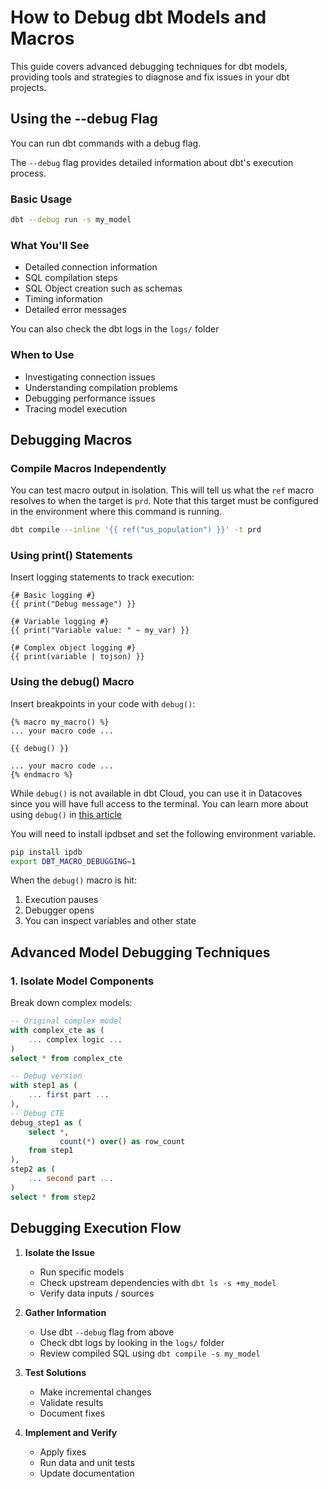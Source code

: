 # How to Debug dbt Models and Macros

This guide covers advanced debugging techniques for dbt models, providing tools and strategies to diagnose and fix issues in your dbt projects.

## Using the --debug Flag

You can run dbt commands with a debug flag.

The `--debug` flag provides detailed information about dbt's execution process.

### Basic Usage

```bash
dbt --debug run -s my_model
```

### What You'll See

- Detailed connection information
- SQL compilation steps
- SQL Object creation such as schemas
- Timing information
- Detailed error messages

You can also check the dbt logs in the `logs/` folder

### When to Use

- Investigating connection issues
- Understanding compilation problems
- Debugging performance issues
- Tracing model execution

## Debugging Macros

### Compile Macros Independently

You can test macro output in isolation. This will tell us what the `ref` macro resolves to when the target is `prd`. Note that this target must be configured in the environment where this command is running.

```bash
dbt compile --inline '{{ ref("us_population") }}' -t prd
```

### Using print() Statements

Insert logging statements to track execution:

```jinja
{# Basic logging #}
{{ print("Debug message") }}

{# Variable logging #}
{{ print("Variable value: " ~ my_var) }}

{# Complex object logging #}
{{ print(variable | tojson) }}
```

### Using the debug() Macro

Insert breakpoints in your code with `debug()`:

```jinja
{% macro my_macro() %}
... your macro code ...

{{ debug() }}

... your macro code ...
{% endmacro %}
```

While `debug()` is not available in dbt Cloud, you can use it in Datacoves since you will have full access to the terminal. You can learn more about using `debug()` in [this article](https://docs.getdbt.com/blog/guide-to-jinja-debug)

You will need to install ipdbset and set the following environment variable.
```bash
pip install ipdb
export DBT_MACRO_DEBUGGING=1
```

When the `debug()` macro is hit:
1. Execution pauses
2. Debugger opens
3. You can inspect variables and other state

## Advanced Model Debugging Techniques

### 1. Isolate Model Components

Break down complex models:

```sql
-- Original complex model
with complex_cte as (
    ... complex logic ...
)
select * from complex_cte

-- Debug version
with step1 as (
    ... first part ...
),
-- Debug CTE
debug_step1 as (
    select *,
           count(*) over() as row_count
    from step1
),
step2 as (
    ... second part ...
)
select * from step2
```

## Debugging Execution Flow

1. **Isolate the Issue**
   - Run specific models
   - Check upstream dependencies with `dbt ls -s +my_model`
   - Verify data inputs / sources

2. **Gather Information**
   - Use dbt `--debug` flag from above
   - Check dbt logs by looking in the `logs/` folder
   - Review compiled SQL using `dbt compile -s my_model`

3. **Test Solutions**
   - Make incremental changes
   - Validate results
   - Document fixes

4. **Implement and Verify**
   - Apply fixes
   - Run data and unit tests
   - Update documentation
